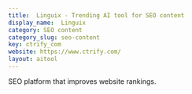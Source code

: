 ```yaml
---
title:  Linguix - Trending AI tool for SEO content
display_name:  Linguix
category: SEO content
category_slug: seo-content
key: ctrify_com
website: https://www.ctrify.com/
layout: aitool
---
```


SEO platform that improves website rankings.
